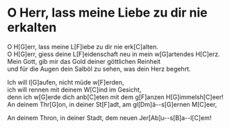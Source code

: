 # O Herr, lass meine Liebe zu dir nie erkalten

O H[G]err, lass meine L[F]iebe zu dir nie erk[C]alten.  
O H[G]err, giess deine L[F]eidenschaft neu in mein w[G]artendes H[C]erz.  
Mein Gott, gib mir das Gold deiner göttlichen Reinheit   
und für die Augen dein Salböl zu sehen, was dein Herz begehrt.

Ich will l[G]aufen, nicht müde w[F]erden,   
ich will rennen mit deinem W[C]ind im Gesicht,   
denn ich w[G]erde dich anb[C]eten mit dem g[F]anzen H[G]immelsh[C]eer!  
An deinem Thr[G]on, in deiner St[F]adt, am gl[Dm]ä--s[G]ernen M[C]eer,

An deinem Thron, in deiner Stadt, dem neuen Jer[Ab]u--s[B]a--l[C]em!
